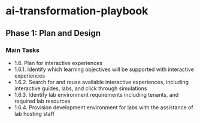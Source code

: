 # ai-transformation-playbook

## Phase 1: Plan and Design

### Main Tasks

- 1.6.	Plan for interactive experiences
- 1.6.1.	Identify which learning objectives will be supported with interactive experiences
- 1.6.2.	Search for and reuse available interactive experiences, including interactive guides, labs, and click through simulations
- 1.6.3.	Identify lab environment requirements including tenants, and required lab resources
- 1.6.4.	Provision development environment for labs with the assistance of lab hosting staff
